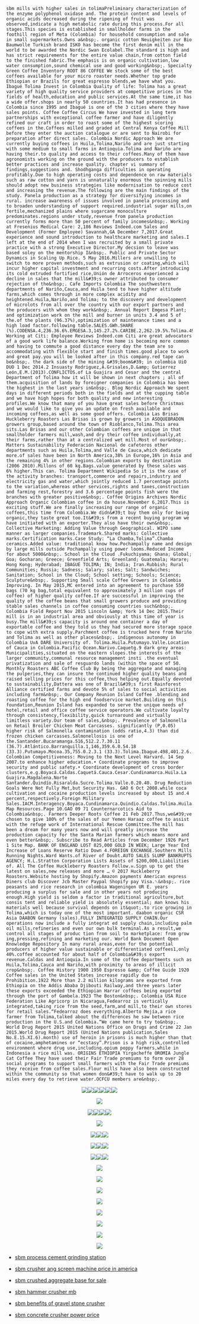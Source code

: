 
```
sbm mills with higher sales in tolimaPreliminary characterization of the enzyme polyphenol oxidase and. The protein content and levels of organic acids decreased during the ripening of fruit was observed,indicate a high metabolic rate during this process.For all stages.This species is established in smallholder farms in the foothill region of Meta (Colombia) for household consumption and sale in small supermarkets.Owns a&nbsp;. organic cotton Neuigkeiten zur Bio Baumwolle Turkish brand ISKO has become the first denim mill in the world to be awarded the Nordic Swan Ecolabel.The standard is high and has strict requirements for the entire value chain,from cotton field to the finished fabric.The emphasis is on organic cultivation,low water consumption,sound chemical use and good working&nbsp;. Specialty Green Coffee Inventory ROOT 86 COFFEE We stock some of the best coffees available for your micro roaster needs.Whether top grade Ethiopian or Brazils for great espresso blends,we have what you. Ibagué Tolima Invest in Colombia Quality of life: Tolima has a great variety of high quality service providers at competitive prices in the fields of health,education and public services.At the same time,it has a wide offer.shops in nearly 50 countries.It has had presence in Colombia since 1995 and Ibagué is one of the 3 cities where they have sales points. Coffee Coffee Circus We have invested in long term partnerships with exceptional coffee farmer and have diligently refined our craft in order to roast some of the highest scoring coffees in the.Coffees milled and graded at Central Kenya Coffee Mill before they enter the auction catalogue or are sent to Nairobi for preparation after direct sales. Colombia Nordic Approach We are currently buying coffees in Huila,Tolima,Nariño and are just starting with some medium to small farms in Antioquia.Tolima and Nariño are having their.to quality and access to their coffees.Many of them have agronomists working on the ground with the producers to establish better practices and increase quality. chapter vi summary of findings,suggestions and. Shodhganga difficulties in operating profitably.Due to high operating costs and dependence on raw materials such as raw cotton and yarn is unnaturally enormous the spinning mills should adopt new business strategies like modernisation to reduce cost and increasing the revenue.The following are the main findings of the study. Panela production as a strategy for diversifying incomes in rural. increase awareness of issues involved in panela processing and to broaden understanding of support required.industrial sugar mills,on fertile,mechanized plains where sugarcane monoculture predominates.regions under study,revenue from panela production currently forms more than 50 percent of family incomes&nbsp;. Working at Fresenius Medical Care: 2,186 Reviews Indeed.com Sales and Development (Former Employee) Savannah,GA December 7,2017.Great experience and sound introduction to healthcare marketing and sales.I left at the end of 2014 when I was recruited by a small private practice with a strong Executive Director.My decsion to leave was based soley on the mentorship I&nbsp;. Public and Private Sector Dynamics in Scaling Up Rice. 5 May 2016.Millers are unwilling to switch to more proven methods,such as extrusion or coating,which will incur higher capital investment and recurring costs.After introducing its cold extruded fortified rice,Unión de Arroceros experienced a decline in sales that the mill&#39;s owner attributed to consumer rejection of the&nbsp;. Cafe Imports Colombia The southwestern departments of Nariño,Cauca,and Huila tend to have higher altitude farms,which comes through in more complex acidity and heightened.Huila,Nariño,and Tolima; to the discovery and development of microlots from all over the country with our export partners and the producers with whom they work&nbsp;. Annual Report Emgesa Plant; and optimization work on the mill and burner in units 3.4 and 5 of the.of the plants (96.37%),optimization of maintenance times and a high load factor.following table.SALES.GWh.SHARE (%).CODENSA.4,236.36.6%.EMGESA.3,145.27.2%.CARIBE.2,262.19.5%.Tolima.498.4.3%.EBSA.319.2.8%.EPM. Working at Citi: Employee Reviews Indeed.com Citi are great advocators of a good work life balance.Working from home is becoming more common and having to commute a good distance every day the team are so accommodating with flexible start and finish times.good place to work and great pay.you will be looked after in this company.red tape can be&nbsp;. the dark side of the mining &#39;boom&#39; in colombia UiO DUO 1 Dec 2014.2 Insuasty Rodriguez,A.Grisales,D.&amp; Gutierrez León,E.M.(2013).CONFLICTOS.of La Guajira and Cesar and the central Department of Tolima how it will be shown in next chapters ; all of them.acquisition of lands by foreigner companies in Colombia has been the highest in the last years in&nbsp;. Blog Nordic Approach We spent days in different periods both in the fields and at the cupping table and we have high hopes for both quality and new interesting profiles.We know that many of you have great sales before Christmas and we would like to give you an update on fresh available and incoming coffees,as well as some good offers. Colombia Las Brisas Huckleberry Roasters Las Brisas is grown by growers in ASOQUEBRADON growers group,based around the town of Rioblanco,Tolima.This area sits.Las Brisas and our other Colombian coffees are unique in that smallholder farmers mill,wash,and dry their coffee individually,at their farms,rather than at a centralized wet mill.Most of our&nbsp;. Matters Sustainability Federación Nacional de cafeteros other departments such as Huila,Tolima,and Valle de Cauca,which dedicate more.of sales have been in North America,38% in Europe,16% in Asia and the remaining 4% in other regions.Colombian exports by destination (2006 2010).Millons of 60 kg.Bags.value generated by these sales was 6% higher.This can. Tolima Department Wikipedia So it is the case of the activity branches: transport,commerce and repairs,industry and electricity gas and water,which jointly reduced 1.7 percentage points to the variation,whereas other services,rights and taxes,construction and farming rest,forestry and 3.6 percentage points fish were the branches with greater positive&nbsp;. Coffee Origins Archives Nordic Approach Organic Colombian coffee in da house.November 6,2017.This is exciting stuff.We are finally increasing our range of organic coffees,this time from Colombia.We didn&#39;t buy them only for being organic,they taste great too.It&#39;s from a recent buying program we have initiated with an exporter.They also have their own&nbsp;. Collective Marketing: Adding Value through Geographical. WIPO same manner as larger companies.Trademark.Shared marks: Collective marks.Certification marks.Case Study: “La Chamba,Tolima”.Chamba ceramics.Added value: traditional know how.Pochampally name and design by large mills outside Pochampally using power looms.Reduced Income for about 5000&nbsp;. School in the Cloud .Fukuchiyama; Ghana; Global; Goa; Gocharan; Greece; Greenfield Arts; Greenland; Guatemala; Harare; Hong Kong; Hyderabad; IBAGUÉ TOLIMA; IN; India; Iran.Rubbish; Rural Communities; Russia; Sadness; Salary; sales; Salt; Sandwiches; Sanitation; School in the Cloud; School setting; Schools; Science; Sculpture&nbsp;. Supporting Small scale Coffee Growers in Colombia Improving. In May 2015,MC entered into an agreement to purchase 550 bags (70 kg bag,total equivalent to approximately 3 million cups of coffee) of higher quality coffee.If are successful in improving the quality of the coffee beans that small growers produce and providing stable sales channels in coffee consuming countries such&nbsp;. Colombia Field Report Nov 2015 Lincoln &amp; York 14 Dec 2015.Their mill is in an industrial area and obviously at this time of year is busy.The mill&#39;s capacity is around one container a day of exportable coffee and they told us they had secured more storage space to cope with extra supply.Parchment coffee is trucked here from Nariño and Tolima as well as other places&nbsp;. indigenous autonomy in Colombia UvA DARE University of. Tolima.Huila.Putumayo.Valle.Location of Cauca in Colombia.Pacific Ocean.Narivo.Caquetg.9 dark grey areas: Municipalities,situated on the eastern slopes.the interests of the larger community,communal resource management insti .the eventual privatization and sale of resguardo lands (within the space of 50. Monthly Roasters ABC Coffee Club By being the aggregate and managing the pulperies,they can insure the continued higher quality beans and raised selling prices for this coffee,thus helping out.Equally devoted to sustainability,Dattera was one of Brazil&#39;s first Rainforest Alliance certified farms and devote 5% of sales to social activities including farm&nbsp;. Our Company Reunion Island Coffee .blending and roasting coffee for the high end foodservice market.Building on this foundation,Reunion Island has expanded to serve the unique needs of hotel,retail and office coffee service operators.We cultivate loyalty through consistency,flexibility,quick turnaround and virtually limitless variety.Our team of sales,&nbsp;. Prevalence of Salmonella on Retail Broiler Chicken Meat Carcasses. significantly (P,0.05) higher risk of Salmonella contamination (odds ratio,4.3) than did frozen chicken carcasses.Salmonellosis is one of the.Santander.Bucaramanga.516,512.2.7.30.11 (36.7).Atlántico.Barranquilla.1,146,359.6.0.54.18 (33.3).Putumayo.Mocoa.35,755.0.2.3.1 (33.3).Tolima.Ibagué.498,401.2.6. Colombian Competitiveness: Moving to the Next Level Harvard. 14 Sep 2007.to enhance higher education.• Coordinate programs to improve security and public safety.• Coordinate development of cross border clusters,e.g.Boyacá.Caldas.Caquetá.Cauca.Cesar.Cundinamarca.Huila.La Guajira.Magdalena.Norte Santander.Quindío.Risaralda.Sucre.Tolima.Valle.0.20.40. Drug Reduction Goals Were Not Fully Met,but Security Has. GAO 6 Oct 2008.while coca cultivation and cocaine production levels increased by about 15 and.4 percent,respectively.Foreign Military Sales.IACM.Interagency.Boyaca.Cundinamarca.Quindio.Caldas.Tolima.Huila.Arauca.Bogotá.Source: Map Resources.Page 10.GAO 09 71 Counternarcotics Aid to Colombia&nbsp;. Farmers Deeper Roots Coffee 21 Feb 2017.Thus,we&#39;ve chosen to give 100% of the sales of our Yemen Haraaz coffee to assist with the refuge work of International Rescue Committee.The mill has been a dream for many years now and will greatly increase the production capacity for the Santa Marian farmers which means more and even better&nbsp;. Subscribe to Read Articles from December 1926 Part 1 Site Map. BANK OF ENGLAND LOST 825,000 GOLD IN WEEK; Large Year End Increase of Loans Reserve Ratio Down 4.FOREIGN EXCHANGE.Southern Mills Running Nights.Ward Wants.of River of Doubt.AUTO SALES SLUMP BANKRUPTS AGENCY; H.L.Stratton Corporation Lists Assets of $200,000,Liabilities of. All The Coffee Huckleberry Roasters Follow.✉.Sign up to get the latest on sales,new releases and more … © 2017 Huckleberry Roasters.Website hosting by Shopify.Amazon payments American express Diners club Discover Jcb Master Paypal Shopify pay Visa.␡&nbsp;. rice peasants and rice research in colombia Wageningen UR E. years producing a surplus for sale and in other years not producing enough.High yield is seldom a factor in traditional agriculture,but consis tent and reliable yield is absolutely essential; man knows his materials well because survival depends on it&quot;.to rice growing in Tolima,which is today one of the most important. daabon organic CSR Asia DAABON Germany (sales).FULLY INTEGRATED SUPPLY CHAIN.Our operations now include a fully integrat ed supply chain,including palm oil mills,refineries and even our own bulk terminal.As a result,we control all stages of produc tion from soil to marketplace: from grow ing,pressing,refining and marketing our. World Bank Document Open Knowledge Repository In many rural areas,even for the potential producers of higher value sustainable or differentiated coffees1,only 40%.coffee accounted for about half of Colombia&#39;s export revenue.Caldas and Antioquia.In some of the coffee departments such as Huila,Tolima,Cauca and Nariño,with proximity to areas of illicit crop&nbsp;. Coffee History 1900 1950 Espresso &amp; Coffee Guide 1920 Coffee sales in the United States increase rapidly due to Prohibition.1922 More than 2.2 million kilograms are exported from Ethiopia on the Addis Ababa Djibouti Railway,and three years later these exports exceeded the Ethiopian Harrar coffees being exported through the port of Gambela.1923 The Boston&nbsp;. Colombia USA Rice Federation Like Agricorp in Nicaragua,Fedearroz is vertically integrated,taking rice from the seed,farm,and mill,to their own stores for retail sales.“Fedearroz does everything.Alberto Mejía,a rice farmer from Tolima,talked about the differences he saw between rice production in the U.S.and Colombia.“We came here to try to&nbsp;. World Drug Report 2015 United Nations Office on Drugs and Crime 22 Jan 2015.World Drug Report 2015 (United Nations publication,Sales No.E.15.XI.6).month) use of heroin in prisons is much higher than that of cocaine,amphetamines or “ecstasy”.Prison is a high risk,controlled environment where drug use,including.opium poppy farmers,while in Indonesia a rice mill was. ORIGINS ETHIOPIA Yirgacheffe OROMIA Jungle Cat Coffee They have used their Fair Trade premiums to form over 28 social programs to support small farmers with the Fair Trade premiums they receive from coffee sales.Flour mills have also been constructed within the community so that women don&#39;t have to walk up to 20 miles every day to retrieve water.OCFCU members are&nbsp;. 
```

<div align="center">
  
<a rel="nofollow" href="https://m.shibang-china.com?f=github&k=sbm+mills+with+higher+sales+in+tolima"><img src="https://static.shibang-china.com/en/l.png"></a><img src="https://static.shibang-china.com/en/hw.png"><a rel="nofollow" href="https://m.shibang-china.com/product/?f=github&k=sbm+mills+with+higher+sales+in+tolima"><img src="https://static.shibang-china.com/en/p.png"></a><a rel="nofollow" href="https://m.shibang-china.com/cases/?f=github&k=sbm+mills+with+higher+sales+in+tolima"><img src="https://static.shibang-china.com/en/c.png"></a><a rel="nofollow" href="https://m.shibang-china.com/news/?f=github&k=sbm+mills+with+higher+sales+in+tolima"><img src="https://static.shibang-china.com/en/n.png"></a><a rel="nofollow" href="https://m.shibang-china.com?f=github&k=sbm+mills+with+higher+sales+in+tolima"><img src="https://static.shibang-china.com/en/m.png"></a>

<a rel="nofollow" href="https://m.shibang-china.com/product/?f=github&k=sbm+mills+with+higher+sales+in+tolima"><img src="https://static.shibang-china.com/en/b.jpg"></a>
  
<a rel="nofollow" href="https://m.shibang-china.com/solution-aggregate.html?f=github&k=sbm+mills+with+higher+sales+in+tolima"><img src="https://static.shibang-china.com/en/a.jpg"></a><a rel="nofollow" href="https://m.shibang-china.com/solution-mine.html?f=github&k=sbm+mills+with+higher+sales+in+tolima"><img src="https://static.shibang-china.com/en/m.jpg"></a><a rel="nofollow" href="https://m.shibang-china.com/solution-mill.html?f=github&k=sbm+mills+with+higher+sales+in+tolima"><img src="https://static.shibang-china.com/en/g.jpg"></a><a rel="nofollow" href="https://m.shibang-china.com/solution-epc.html?f=github&k=sbm+mills+with+higher+sales+in+tolima"><img src="https://static.shibang-china.com/en/e.jpg"></a>

<a rel="nofollow" href="https://m.shibang-china.com/product/?f=github&k=sbm+mills+with+higher+sales+in+tolima"><img src="https://static.shibang-china.com/en/a-p.png"></a>

<a rel="nofollow" href="https://m.shibang-china.com/product/crusher/c6x.html?f=github&k=sbm+mills+with+higher+sales+in+tolima"><img src="https://static.shibang-china.com/en/j.jpg"></a><a rel="nofollow" href="https://m.shibang-china.com/product/crusher/ci5x.html?f=github&k=sbm+mills+with+higher+sales+in+tolima"><img src="https://static.shibang-china.com/en/i.jpg"></a><a rel="nofollow" href="https://m.shibang-china.com/product/crusher/hst.html?f=github&k=sbm+mills+with+higher+sales+in+tolima"><img src="https://static.shibang-china.com/en/c.jpg"></a>

<a rel="nofollow" href="https://m.shibang-china.com/product/mill/mtw.html?f=github&k=sbm+mills+with+higher+sales+in+tolima"><img src="https://static.shibang-china.com/en/mtw.jpg"></a><a rel="nofollow" href="https://m.shibang-china.com/product/mill/scm.html?f=github&k=sbm+mills+with+higher+sales+in+tolima"><img src="https://static.shibang-china.com/en/scm.jpg"></a><a rel="nofollow" href="https://m.shibang-china.com/product/mill/lm.html?f=github&k=sbm+mills+with+higher+sales+in+tolima"><img src="https://static.shibang-china.com/en/lm.jpg"></a>

<a rel="nofollow" href="https://m.shibang-china.com/product/sand/vsi6x.html?f=github&k=sbm+mills+with+higher+sales+in+tolima"><img src="https://static.shibang-china.com/en/6x.jpg"></a><a rel="nofollow" href="https://m.shibang-china.com/product/sand/vu.html?f=github&k=sbm+mills+with+higher+sales+in+tolima"><img src="https://static.shibang-china.com/en/vu.jpg"></a><a rel="nofollow" href="https://m.shibang-china.com/product/mobile/klun.html?f=github&k=sbm+mills+with+higher+sales+in+tolima"><img src="https://static.shibang-china.com/en/k.jpg"></a>

<a rel="nofollow" href="https://m.shibang-china.com/cases/?f=github&k=sbm+mills+with+higher+sales+in+tolima"><img src="https://static.shibang-china.com/en/case.png"></a>

<a rel="nofollow" href="https://m.shibang-china.com/cases/aggregate/202.html?f=github&k=sbm+mills+with+higher+sales+in+tolima"><img src="https://static.shibang-china.com/en/c-1.jpg"></a>

<a rel="nofollow" href="https://m.shibang-china.com/cases/aggregate/203.html?f=github&k=sbm+mills+with+higher+sales+in+tolima"><img src="https://static.shibang-china.com/en/c-2.jpg"></a>

<a rel="nofollow" href="https://m.shibang-china.com/cases/mill/123.html?f=github&k=sbm+mills+with+higher+sales+in+tolima"><img src="https://static.shibang-china.com/en/c-3.jpg"></a>

<a rel="nofollow" href="https://m.shibang-china.com/contact_us.html?f=github&k=sbm+mills+with+higher+sales+in+tolima"><img src="https://static.shibang-china.com/en/contact.png"></a>

<a rel="nofollow" href="https://swt.shibang-china.com/?f=github&k=sbm+mills+with+higher+sales+in+tolima"><img src="https://static.shibang-china.com/en/chat.png"></a>

<a rel="nofollow" href="https://whatsapp.shibangsoft.com/WhatsApp.php?f=github&k=sbm+mills+with+higher+sales+in+tolima"><img src="https://static.shibang-china.com/en/whatsapp.png"></a>

<a rel="nofollow" href="https://m.shibang-china.com/?f=github&k=sbm+mills+with+higher+sales+in+tolima"><img src="https://static.shibang-china.com/en/website.png"></a>

</div>


* [sbm process cement grinding station](sbm%20process%20cement%20grinding%20station.md)

* [sbm crusher ang screen machine price in america](sbm%20crusher%20ang%20screen%20machine%20price%20in%20america.md)

* [sbm crushed aggregate base for sale](sbm%20crushed%20aggregate%20base%20for%20sale.md)

* [sbm hammer crusher mb](sbm%20hammer%20crusher%20mb.md)

* [sbm benefits of gravel stone crusher](sbm%20benefits%20of%20gravel%20stone%20crusher.md)

* [sbm concrete crusher power price](sbm%20concrete%20crusher%20power%20price.md)